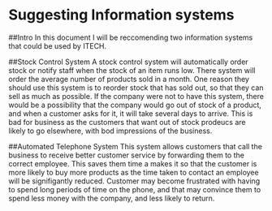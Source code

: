 Suggesting Information systems
==============================

##Intro
In this document I will be reccomending two information systems that could 
be used by ITECH.

##Stock Control System
A stock control system will automatically order stock or notify staff when 
the stock of an item runs low. There system will order the average number 
of products sold in a month. One reason they should use this system is to 
reorder stock that has sold out, so that they can sell as much as possible. 
If the company were not to have this system, there would be a possibility 
that the company would go out of stock of a product, and when a customer 
asks for it, it will take several days to arrive. This is bad for business 
as the customers that want out of stock prodeucs are likely to go 
elsewhere, with bod impressions of the business.

##Automated Telephone System
This system allows customers that call the business to receive better 
customer service by forwarding them to the correct employee. This saves 
them time a makes it so that the customer is more likely to buy more 
products as the time taken to contact an employee will be signifigantly 
reduced. Customer may become frustrated with having to spend long periods 
of time on the phone, and that may convince them to spend less money with 
the company, and less likely to return.
